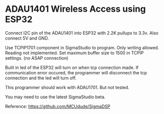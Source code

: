 # ADAU1401 Wireless Access using ESP32

Connect I2C pin of the ADAU1401 into ESP32 with 2.2K pullups to 3.3v. Also connect 5V and GND.

Use TCPIP1701 component in SigmaStudio to program. Only writing allowed. Reading not implemented. Set maximum buffer size to 1500 in TCPIP settings. (no ASAP connection)

Built in led of the ESP32 will turn on when tcp connection made. If communication error occured, the programmer will disconnect the tcp connection and the led will turn off.

This programmer should work with ADAU1701. But not tested.

You may need to use the latest SigmaStudio beta.

Reference: https://github.com/MCUdude/SigmaDSP